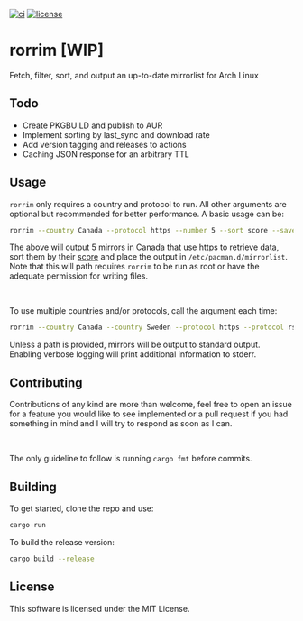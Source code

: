 [![ci](https://github.com/kbzt/rorrim/actions/workflows/ci.yml/badge.svg?branch=main)](https://github.com/kbzt/rorrim/actions/workflows/ci.yml) [![license](https://img.shields.io/github/license/kbzt/kleidi.ca)](https://opensource.org/licenses/MIT)

# rorrim [WIP]

Fetch, filter, sort, and output an up-to-date mirrorlist for Arch Linux

## Todo

- Create PKGBUILD and publish to AUR
- Implement sorting by last_sync and download rate
- Add version tagging and releases to actions
- Caching JSON response for an arbitrary TTL

## Usage

`rorrim` only requires a country and protocol to run. All other arguments are optional but recommended for better performance. A basic usage can be: 

```sh
rorrim --country Canada --protocol https --number 5 --sort score --save /etc/pacman.d/mirrorlist
```

The above will output 5 mirrors in Canada that use https to retrieve data, sort them by their [score](https://archlinux.org/mirrors/status/) and place the output in `/etc/pacman.d/mirrorlist`. Note that this will path requires `rorrim` to be run as root or have the adequate permission for writing files.

<br>

To use multiple countries and/or protocols, call the argument each time:

```sh
rorrim --country Canada --country Sweden --protocol https --protocol rsync
```

Unless a path is provided, mirrors will be output to standard output. Enabling verbose logging will print additional information to stderr.

## Contributing

Contributions of any kind are more than welcome, feel free to open an issue for a feature you would like to see implemented or a pull request if you had something in mind and I will try to respond as soon as I can. 

<br>

The only guideline to follow is running `cargo fmt` before commits.
## Building

To get started, clone the repo and use:

```sh
cargo run
```

To build the release version:

```sh
cargo build --release
```

## License

This software is licensed under the MIT License.
